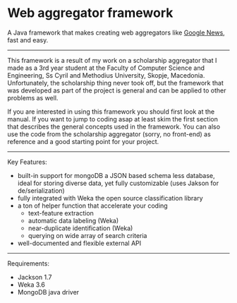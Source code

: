Web aggregator framework
========================

A Java framework that makes creating web aggregators like [Google News](https://news.google.com/), fast and easy.

----

This framework is a result of my work on a scholarship aggregator that I made as a 3rd year student at the Faculty of Computer Science and Engineering, Ss Cyril and Methodius University, Skopje, Macedonia. Unfortunately, the scholarship thing never took off, but the framework that was developed as part of the project is general and can be applied to other problems as well.


If you are interested in using this framework you should first look at the manual. If you want to jump to coding asap at least skim the first section that describes the general concepts used in the framework. You can also use the code from the scholarship aggregator (sorry, no front-end) as reference and a good starting point for your project.


---

Key Features:

 - built-in support for mongoDB a JSON based schema less database, ideal for storing diverse data, yet fully customizable (uses Jakson for de/serialization)
 - fully integrated with Weka the open source classification library
 - a ton of helper function that accelerate your coding
    - text-feature extraction
    - automatic data labeling (Weka)
    - near-duplicate identification (Weka)
    - querying on wide array of search criteria
 - well-documented and flexible external API 

---

Requirements:

 - Jackson 1.7
 - Weka 3.6
 - MongoDB java driver 

